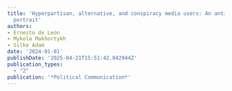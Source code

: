 ```yaml
---
title: 'Hyperpartisan, alternative, and conspiracy media users: An anti-establishment
  portrait'
authors:
- Ernesto de León
- Mykola Makhortykh
- Silke Adam
date: '2024-01-01'
publishDate: '2025-04-21T15:51:42.842944Z'
publication_types:
  - "2"
publication: '*Political Communication*'
---
```

